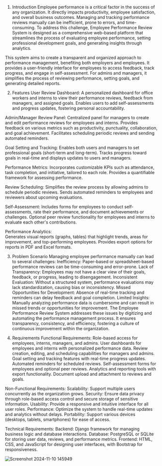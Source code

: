 1. Introduction
  Employee performance is a critical factor in the success of any organization.
   It directly impacts productivity, employee satisfaction, and overall business outcomes.
   Managing and tracking performance reviews manually can be inefficient, prone to errors, and time-consuming.
   To address this challenge, Employee Performance Review System is designed as a comprehensive web-based platform
   that streamlines the process of evaluating employee performance, setting professional development goals, and generating insights through analytics.

  This system aims to create a transparent and organized approach to performance management, benefiting both employers and employees.
  It provides a user-friendly interface for employees to access feedback, track progress, and engage in self-assessment.
  For admins and managers, it simplifies the process of reviewing performance, setting goals, and generating detailed reports.

2. Features
User Review Dashboard:
  A personalized dashboard for office workers and interns to view their performance reviews, feedback from managers, and assigned goals.
  Enables users to add self-assessments and progress updates, fostering personal accountability.

Admin/Manager Review Panel:
  Centralized panel for managers to create and edit performance reviews for employees and interns.
  Provides feedback on various metrics such as productivity, punctuality, collaboration, and goal achievement.
  Facilitates scheduling periodic reviews and sending automated reminders.
  
Goal Setting and Tracking:
  Enables both users and managers to set professional goals (short-term and long-term).
  Tracks progress toward goals in real-time and displays updates to users and managers.
  
Performance Metrics:
  Incorporates customizable KPIs such as attendance, task completion, and initiative, tailored to each role.
  Provides a quantifiable framework for assessing performance.
  
Review Scheduling:
Simplifies the review process by allowing admins to schedule periodic reviews.
Sends automated reminders to employees and reviewers about upcoming evaluations.

Self-Assessment:
  Includes forms for employees to conduct self-assessments, rate their performance, and document achievements or challenges.
  Optional peer review functionality for employees and interns to evaluate each other's contributions.
  
Performance Analytics:  
  Generates visual reports (graphs, tables) that highlight trends, areas for improvement, and top-performing employees.
  Provides export options for reports in PDF and Excel formats.
  
3. Problem Scenario
Managing employee performance manually can lead to several challenges:
Inefficiency: Paper-based or spreadsheet-based performance reviews can be time-consuming and error-prone.
Lack of Transparency: Employees may not have a clear view of their goals, feedback, or progress, leading to disengagement.
Inconsistent Evaluation: Without a structured system, performance evaluations may lack standardization, causing bias or inconsistency.
Missed Opportunities for Development: Absence of real-time tracking and reminders can delay feedback and goal completion.
Limited Insights: Manually analyzing performance data is cumbersome and can result in missed trends or opportunities for improvement.
The Employee Performance Review System addresses these issues by digitizing and automating the performance management process.
It ensures transparency, consistency, and efficiency, fostering a culture of continuous improvement within the organization.

4. Requirements
Functional Requirements:
  Role-based access for employees, interns, managers, and admins.
  User dashboards for employees and interns with personalized performance data.
  Review creation, editing, and scheduling capabilities for managers and admins.
  Goal setting and tracking features with real-time progress updates.
  Automated reminders for scheduled reviews.
  Self-assessment forms for employees and optional peer reviews.
  Analytics and reporting tools with export functionality.
  Document upload and attachment to reviews and goals.

Non-Functional Requirements:
  Scalability: Support multiple users concurrently as the organization grows.
  Security: Ensure data privacy through role-based access control and secure storage of sensitive information.
  Usability: Provide a responsive and intuitive interface for all user roles.
  Performance: Optimize the system to handle real-time updates and analytics without delays.
  Portability: Support various devices (desktops, tablets, smartphones) for ease of access.

Technical Requirements:
Backend: Django framework for managing business logic and database interactions.
Database: PostgreSQL or SQLite for storing user data, reviews, and performance metrics.
Frontend: HTML, CSS, and JavaScript for designing user interfaces, with Bootstrap for responsiveness.

![Screenshot 2024-11-10 145949](https://github.com/user-attachments/assets/af55fdaf-3bc7-4cd6-8c96-8f0da6a989e6)
